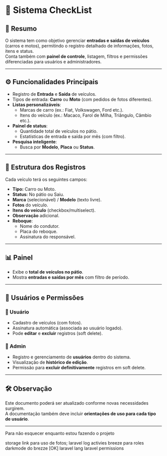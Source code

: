 # 🚗 Sistema CheckList

## 📌 Resumo
O sistema tem como objetivo gerenciar **entradas e saídas de veículos** (carros e motos), permitindo o registro detalhado de informações, fotos, itens e status.  
Conta também com **painel de controle**, listagem, filtros e permissões diferenciadas para usuários e administradores.  

---

## ⚙️ Funcionalidades Principais
- Registro de **Entrada** e **Saída** de veículos.  
- Tipos de entrada: **Carro** ou **Moto** (com pedidos de fotos diferentes).  
- **Listas personalizáveis**:
  - Marcas de carro (ex.: Fiat, Volkswagen, Ford etc.).  
  - Itens do veículo (ex.: Macaco, Farol de Milha, Triângulo, Câmbio etc.).  
- **Painel de status**:
  - Quantidade total de veículos no pátio.  
  - Estatísticas de entrada e saída por mês (com filtro).  
- **Pesquisa inteligente**:
  - Busca por **Modelo**, **Placa** ou **Status**.  

---

## 📝 Estrutura dos Registros
Cada veículo terá os seguintes campos:  
- **Tipo:** Carro ou Moto.  
- **Status:** No pátio ou Saiu.  
- **Marca** (selecionável) / **Modelo** (texto livre).  
- **Fotos** do veículo.  
- **Itens do veículo** (checkbox/multiselect).  
- **Observação** adicional.  
- **Reboque**:
  - Nome do condutor.  
  - Placa do reboque.  
  - Assinatura do responsável.  

---

## 📊 Painel
- Exibe o **total de veículos no pátio**.  
- Mostra **entradas e saídas por mês** com filtro de período.  

---

## 👥 Usuários e Permissões
### 🔹 Usuário
- Cadastro de veículos (com fotos).  
- Assinatura automática (associada ao usuário logado).  
- Pode **editar** e **excluir** registros (soft delete).  

### 🔹 Admin
- Registro e gerenciamento de **usuários** dentro do sistema.  
- Visualização de **histórico de edição**.  
- Permissão para **excluir definitivamente** registros em soft delete.  

---

## 🛠️ Observação
Este documento poderá ser atualizado conforme novas necessidades surgirem.  
A documentação também deve incluir **orientações de uso para cada tipo de usuário**.  








------------------
Para não esquecer enquanto estou fazendo o projeto

storage link para uso de fotos;
laravel log activies
breeze para roles
darkmode do brezze [OK]
laravel lang
laravel permissions


